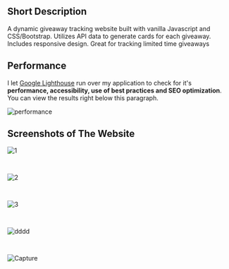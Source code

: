 

## Short Description
A dynamic giveaway tracking website built with vanilla Javascript and CSS/Bootstrap. Utilizes API data to generate cards for each giveaway. Includes responsive design. Great for tracking limited time giveaways

## Performance
I let [Google Lighthouse](https://chrome.google.com/webstore/detail/lighthouse/blipmdconlkpinefehnmjammfjpmpbjk?hl=de) run over my application to check for it's **performance, accessibility, use of best practices and SEO optimization**. You can view the results right below this paragraph.

![performance](https://user-images.githubusercontent.com/108368506/205437867-f0b5e54b-bed9-450c-af81-b17bb6cf7d9c.PNG)
## Screenshots of The Website
![1](https://user-images.githubusercontent.com/108368506/205437860-ad8e1eb5-e751-4727-8322-aa7676748301.PNG)
<pre>                               </pre>
![2](https://user-images.githubusercontent.com/108368506/205437862-2ec66bb0-7847-437c-b394-89e30b1899af.PNG)
<pre>                               </pre>
![3](https://user-images.githubusercontent.com/108368506/205437858-b7d0fec2-cdcb-4154-af20-d2e61c3c2d12.PNG)
<pre>                               </pre>
![dddd](https://user-images.githubusercontent.com/108368506/205438381-b9c7a803-e4f9-4bcc-926c-e4eea66efabd.PNG)
<pre>                               </pre>
![Capture](https://user-images.githubusercontent.com/108368506/208518841-7694183f-621b-4cc8-a1cf-6bc2ef69db04.PNG)
